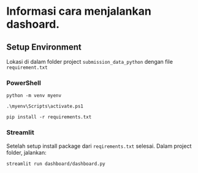 # Informasi cara menjalankan dashoard.

## Setup Environment 
Lokasi di dalam folder project `submission_data_python` dengan file `requirement.txt`

### PowerShell

```
python -m venv myenv

.\myenv\Scripts\activate.ps1

pip install -r requirements.txt
```

### Streamlit
Setelah setup install package dari `reqirements.txt` selesai. Dalam project folder, jalankan:
```
streamlit run dashboard/dashboard.py
```